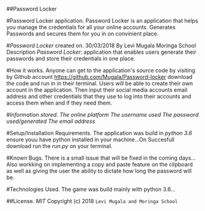 ##Password Locker

#Password Locker application. Password Locker is an application that helps you manage the credentials for all your online accounts. Generates Passwords and secures them for you in on convinient place. 

#*Password Locker* created on. 30/03/2018
By Levi Mugala
Moringa School
Description
*Password Locker*: application that enables users generate their passwords and store their credentials in one place.

#How it works.
Anyone can get to the application's source code by visiting by Github account https://github.com/Mugala/Password-locker download the code and run in in their terminal.
Users will be able to create their own account in the application.
Then input their social media accounts email address and other credentials that they use to log into their accounts and access them when and if they need them.

#*Information stored.*
*The online platform*
*The username used*
*The password used/generated*
*The email address*

#Setup/Installation Requirements.
The application was build in *python 3.6* ensure youu have python installed in your machine...On Succesfull download run the *run.py* on your terminal.

#Known Bugs.
There is a small issue that will be fixed in the coming days... 
Also workking on implementing a copy and paste feature on the clipboard as well as giving the user the ability to dictate how long the password will be.

#Technologies Used.
The game was build mainly with python 3.6... 

##License.
*MIT* Copyright (c) 2018 `Levi Mugala and Moringa School`
